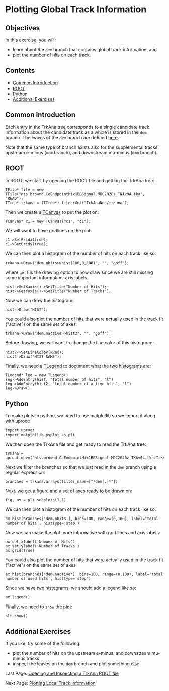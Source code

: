 # Plotting Global Track Information

## Objectives

In this exercise, you will:

* learn about the ```dem``` branch that contains global track information, and
* plot the number of hits on each track.

## Contents

* [Common Introduction](#Common-Introduction)
* [ROOT](#ROOT)
* [Python](#Python)
* [Additional Exercises](#Additional-Exercises)

## Common Introduction

Each entry in the TrkAna tree corresponds to a single candidate track. Information about the candidate track as a whole is stored in the ```dem``` branch. The leaves of the ```dem``` branch are defined [here](https://github.com/Mu2e/TrkAna/blob/v04_01_00/inc/TrkInfo.hh#L57).

Note that the same type of branch exists also for the supplemental tracks: upstream e-minus (```uem``` branch), and downstream mu-minus (```dmm``` branch).

## ROOT

In ROOT, we start by opening the ROOT file and getting the TrkAna tree:

```
TFile* file = new TFile("nts.brownd.CeEndpointMix1BBSignal.MDC2020z_TKAv04.tka", "READ");
TTree* trkana = (TTree*) file->Get("TrkAnaNeg/trkana");
```

Then we create a [TCanvas](https://root.cern.ch/doc/v628/classTCanvas.html) to put the plot on:

```
TCanvas* c1 = new TCanvas("c1", "c1");
```

We will want to have gridlines on the plot:

```
c1->SetGridx(true);
c1->SetGridy(true);
```

We can then plot a histogram of the number of hits on each track like so:

```
trkana->Draw("dem.nhits>>hist(100,0,100)", "", "goff");
```

where ```goff``` is the drawing option to now draw since we are still missing some important information: axis labels

```
hist->GetXaxis()->SetTitle("Number of Hits");
hist->GetYaxis()->SetTitle("Number of Tracks");
```

Now we can draw the histogram:

```
hist->Draw("HIST");
```

You could also plot the number of hits that were actually used in the track fit ("active") on the same set of axes:

```
trkana->Draw("dem.nactive>>hist2", "", "goff");
```

Before drawing, we will want to change the line color of this histogram::

```
hist2->SetLineColor(kRed);
hist2->Draw("HIST SAME");
```

Finally, we need a [TLegend](https://root.cern.ch/doc/v628/classTLegend.html) to document what the two histograms are:

```
TLegend* leg = new TLegend()
leg->AddEntry(hist, "total number of hits", "l")
leg->AddEntry(hist2, "total number of active hits", "l")
leg->Draw()
```


## Python
To make plots in python, we need to use matplotlib so we import it along with uproot:

```
import uproot
import matplotlib.pyplot as plt
```

We then open the TrkAna file and get ready to read the TrkAna tree:

```
trkana = uproot.open("nts.brownd.CeEndpointMix1BBSignal.MDC2020z_TKAv04.tka:TrkAnaNeg/trkana")
```

Next we filter the branches so that we just read in the ```dem``` branch using a regular expression:

```
branches = trkana.arrays(filter_name=["/dem[.]*"])
```

Next, we get a figure and a set of axes ready to be drawn on:

```
fig, ax = plt.subplots(1,1)
```

We can then plot a histogram of the number of hits on each track like so:

```
ax.hist(branches['dem.nhits'], bins=100, range=(0,100), label='total number of hits', histtype='step')
```

Now we can make the plot more informative with grid lines and axis labels:

```
ax.set_xlabel('Number of Hits')
ax.set_ylabel('Number of Tracks')
ax.grid(True)
```

You could also plot the number of hits that were actually used in the track fit ("active") on the same set of axes:

```
ax.hist(branches['dem.nactive'], bins=100, range=(0,100), label='total number of used hits', histtype='step')
```

Since we have two histograms, we should add a legend like so:

```
ax.legend()
```

Finally, we need to ```show``` the plot:

```
plt.show()
```



## Additional Exercises

If you like, try some of the following:

* plot the number of hits on the upstream e-minus, and downstream mu-minus tracks
* inspect the leaves on the ```dem``` branch and plot something else


Last Page: [Opening and Inspecting a TrkAna ROOT file](opening.md)

Next Page: [Plotting Local Track Information](reco-mom.md)
